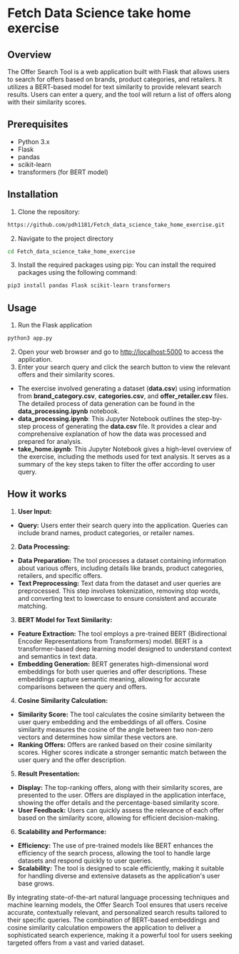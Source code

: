 # Fetch Data Science take home exercise
## Overview
The Offer Search Tool is a web application built with Flask that allows users to search for offers based on brands, product categories, and retailers. It utilizes a BERT-based model for text similarity to provide relevant search results. Users can enter a query, and the tool will return a list of offers along with their similarity scores.

## Prerequisites
- Python 3.x
- Flask
- pandas
- scikit-learn
- transformers (for BERT model)

## Installation

1. Clone the repository:
  ```bash
  https://github.com/pdh1181/Fetch_data_science_take_home_exercise.git
  ```
2. Navigate to the project directory
  ```bash
  cd Fetch_data_science_take_home_exercise
  ```
3. Install the required packages using pip:
  You can install the required packages using the following command:
  ```bash
  pip3 install pandas Flask scikit-learn transformers
  ```
## Usage
1. Run the Flask application
  ```bash
  python3 app.py
  ```
2. Open your web browser and go to [http://localhost:5000](http://127.0.0.1:5000/) to access the application.
3. Enter your search query and click the search button to view the relevant offers and their similarity scores.

- The exercise involved generating a dataset (**data.csv**) using information from **brand_category.csv**, **categories.csv**, and **offer_retailer.csv** files. The detailed process of data generation can be found in the **data_processing.ipynb** notebook.
- **data_processing.ipynb**: This Jupyter Notebook outlines the step-by-step process of generating the **data.csv** file. It provides a clear and comprehensive explanation of how the data was processed and prepared for analysis.
- **take_home.ipynb**: This Jupyter Notebook gives a high-level overview of the exercise, including the methods used for text analysis. It serves as a summary of the key steps taken to filter the offer according to user query.

## How it works

1. **User Input:**
- **Query:** Users enter their search query into the application. Queries can include brand names, product categories, or retailer names.

2. **Data Processing:**
- **Data Preparation:** The tool processes a dataset containing information about various offers, including details like brands, product categories, retailers, and specific offers.
- **Text Preprocessing:** Text data from the dataset and user queries are preprocessed. This step involves tokenization, removing stop words, and converting text to lowercase to ensure consistent and accurate matching.

3. **BERT Model for Text Similarity:**
- **Feature Extraction:** The tool employs a pre-trained BERT (Bidirectional Encoder Representations from Transformers) model. BERT is a transformer-based deep learning model designed to understand context and semantics in text data.
- **Embedding Generation:** BERT generates high-dimensional word embeddings for both user queries and offer descriptions. These embeddings capture semantic meaning, allowing for accurate comparisons between the query and offers.

4. **Cosine Similarity Calculation:**
- **Similarity Score:** The tool calculates the cosine similarity between the user query embedding and the embeddings of all offers. Cosine similarity measures the cosine of the angle between two non-zero vectors and determines how similar these vectors are.
- **Ranking Offers:** Offers are ranked based on their cosine similarity scores. Higher scores indicate a stronger semantic match between the user query and the offer description.

5. **Result Presentation:**
- **Display:** The top-ranking offers, along with their similarity scores, are presented to the user. Offers are displayed in the application interface, showing the offer details and the percentage-based similarity score.
- **User Feedback:** Users can quickly assess the relevance of each offer based on the similarity score, allowing for efficient decision-making.

6. **Scalability and Performance:**
- **Efficiency:** The use of pre-trained models like BERT enhances the efficiency of the search process, allowing the tool to handle large datasets and respond quickly to user queries.
- **Scalability:** The tool is designed to scale efficiently, making it suitable for handling diverse and extensive datasets as the application's user base grows.

By integrating state-of-the-art natural language processing techniques and machine learning models, the Offer Search Tool ensures that users receive accurate, contextually relevant, and personalized search results tailored to their specific queries. The combination of BERT-based embeddings and cosine similarity calculation empowers the application to deliver a sophisticated search experience, making it a powerful tool for users seeking targeted offers from a vast and varied dataset.

